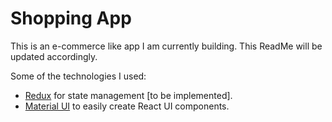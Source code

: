 # Shopping App

This is an e-commerce like app I am currently building. This ReadMe will be updated accordingly.

Some of the technologies I used:
- [Redux](https://redux.js.org/) for state management [to be implemented].
- [Material UI](https://material-ui.com/) to easily create React UI components.